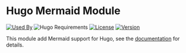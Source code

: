 # Hugo Mermaid Module

[![Used By](https://img.shields.io/badge/dynamic/json?color=success&label=used+by&query=repositories_humanize&logo=hugo&style=flat-square&url=https://api.razonyang.com/v1/github/dependents/hugomods/mermaid)](https://github.com/hugomods/mermaid/network/dependents)
![Hugo Requirements](https://img.shields.io/badge/dynamic/json?color=important&label=requirements&query=requirements&logo=hugo&style=flat-square&url=https://api.razonyang.com/v1/hugo/modules/github.com/hugomods/mermaid)
[![License](https://img.shields.io/github/license/hugomods/mermaid?style=flat-square)](https://github.com/hugomods/mermaid/blob/main/LICENSE)
[![Version](https://img.shields.io/github/v/tag/hugomods/mermaid?label=version&style=flat-square)](https://github.com/hugomods/mermaid/tags)

This module add Mermaid support for Hugo, see the [documentation](https://hugomods.com/en/docs/content/mermaid/) for details.
